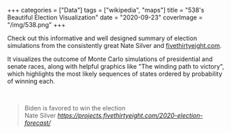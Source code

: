 +++
categories = ["Data"]
tags = ["wikipedia", "maps"]
title = "538's Beautiful Election Visualization"
date = "2020-09-23"
coverImage = "/img/538.png"
+++

Check out this informative and well designed summary of election simulations from the consistently great Nate Silver and <a href="https://fivethirtyeight.com" target="_blank">fivethirtyeight.com</a>.

<!--more-->

It visualizes the outcome of Monte Carlo simulations of presidential and senate races, along with helpful graphics like "The winding path to victory", which highlights the most likely sequences of states ordered by probability of winning each.
 
<br>

<blockquote class="quoteback" darkmode="" data-title="2020%20Election%20Forecast" data-author="Nate Silver" cite="https://projects.fivethirtyeight.com/2020-election-forecast/">
                      Biden is favored to win the election
                      <footer>Nate Silver <cite><a href="https://projects.fivethirtyeight.com/2020-election-forecast/">https://projects.fivethirtyeight.com/2020-election-forecast/</a></cite></footer>
                      </blockquote>
                      <script note="" src="https://cdn.jsdelivr.net/gh/Blogger-Peer-Review/quotebacks@1/quoteback.js"></script>
